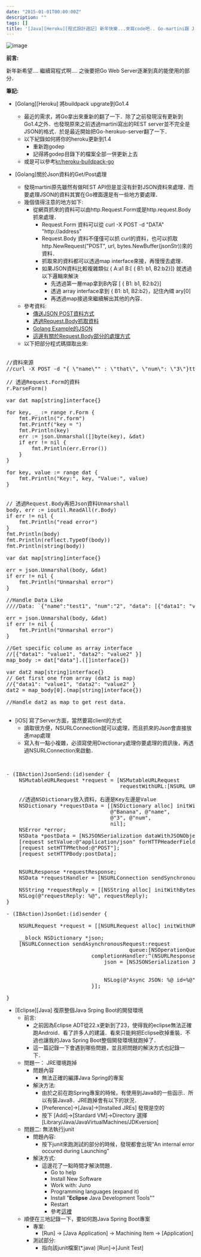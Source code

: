 ```yaml
---
date: "2015-01-01T00:00:00Z"
description: ""
tags: []
title: '[Java][Heroku][程式設計週記] 新年快樂...來寫code吧.. Go-martini跟 Java Srping Boot'
---
```


![image](http://golang.org/doc/gopher/project.png)

**前言:**

新年新希望.... 繼續寫程式啊....  之後要把Go Web Server逐漸到真的能使用的部分．

**筆記:**

- [Golang][Heroku]  將buildpack upgrate到Go1.4
    - 最近的需求，將Go拿出來重新的翻了一下．除了之前發現沒有更新到Go1.4之外．也發現原來之前透過martini寫出的REST server並不完全是JSON的格式．於是最近開始把Go-herokuo-server翻了一下．
    - 以下紀錄如何將你的heroku更新到1.4
        - 重新跑godep
        - 記得將godep目錄下的檔案全部一併更新上去
    - 或是可以參考[kr/heroku-buildpack-go](https://github.com/kr/heroku-buildpack-go)         

- [Golang]關於Json資料的Get/Post處理
    - 發現martini原先雖然有做REST API但是並沒有針對JSON資料來處理．而要處理JSON的資料其實在Go裡面還是有一些地方要處理．
    - 幾個值得注意的地方如下:
        - 從網頁抓來的資料可以由http.Request.Form或是http.request.Body抓來處理．
            - Request.Form 資料可以從 curl -X POST -d "DATA" "http://address"
            - Request.Body 資料不僅僅可以抓 curl的資料，也可以抓取http.NewRequest("POST", url, bytes.NewBuffer(jsonStr))來的資料．
            - 抓取來的資料都可以透過map interface來接，再慢慢去處理．
            - 如果JSON資料比較複雜類似 { A:a1 B:[ { B1: b1, B2:b2}]} 就透過以下邏輯來解決
                - 先透過第一層map拿到B內容 [ { B1: b1, B2:b2}]
                - 透過 array interface拿到 { B1: b1, B2:b2}，記住內縙 ary[0]
                - 再透過map接過來繼續解出其他的內容．              
    - 參考資料:
        - [傳送JSON POST資料方式](http://stackoverflow.com/questions/24455147/go-lang-how-send-json-string-in-post-request)
        - [透過Request.Body抓取資料](http://stackoverflow.com/questions/15672556/handling-json-post-request-in-go)
        - [Golang Example的JSON](https://gobyexample.com/json)     
        - [這邊有關於Request.Body部分的處理方式](http://shahalpk.name/post/71325851907/handling-json-post-request-data-in-golang)
    - 以下把部分程式碼擷取出來:
    
<pre class="prettyprint">  
//資料來源
//curl -X POST -d "{ \"name\"" : \"that\", \"num\": \"3\"}ttp://localhost:5000/fruits"

// 透過Request.Form的資料
r.ParseForm()

var dat map[string]interface{}

for key, _ := range r.Form {
	fmt.Println("r.form")
	fmt.Printf("key = ")
	fmt.Println(key)
	err := json.Unmarshal([]byte(key), &dat)
	if err != nil {
		fmt.Println(err.Error())
	}
}

for key, value := range dat {
	fmt.Println("Key:", key, "Value:", value)
}


// 透過Request.Body再把Json資料Unmarshall
body, err := ioutil.ReadAll(r.Body)
if err != nil {
	fmt.Println("read error")
}
fmt.Println(body)
fmt.Println(reflect.TypeOf(body))
fmt.Println(string(body))

var dat map[string]interface{}

err = json.Unmarshal(body, &dat)
if err != nil {
	fmt.Println("Unmarshal error")
}

//Handle Data Like
////Data: `{"name":"test1", "num":"2", "data": [{"data1": "value1", "data2": "value2" }] }`

err = json.Unmarshal(body, &dat)
if err != nil {
	fmt.Println("Unmarshal error")
}

//Get specific colume as array interface
//[{"data1": "value1", "data2": "value2" }]
map_body := dat["data"].([]interface{})

var dat2 map[string]interface{}
// Get first one from array (dat2 is map)
//{"data1": "value1", "data2": "value2" }
dat2 = map_body[0].(map[string]interface{})

//Handle dat2 as map to get rest data.
	
</pre>        


- [iOS] 寫了Server方面，當然要寫client的方式
    - 讀取很方便，NSURLConnection就可以處理，而且抓來的Json會直接放進map處理
    - 寫入有一點小複雜，必須寫使用Diectionary處理你要處理的資訊後，再透過NSURLConnection來啟動．

<pre class="prettyprint">  

- (IBAction)JsonSend:(id)sender {
    NSMutableURLRequest *request = [NSMutableURLRequest
                                    requestWithURL:[NSURL URLWithString:@"http://127.0.0.1:5000/fruits2"]];
    
    //透過NSDictionary放入資料，右邊是Key左邊是Value
    NSDictionary *requestData = [[NSDictionary alloc] initWithObjectsAndKeys:
                                 @"Banana", @"name",
                                 @"3", @"num",
                                 nil];
    NSError *error;
    NSData *postData = [NSJSONSerialization dataWithJSONObject:requestData options:0 error:&error];
    [request setValue:@"application/json" forHTTPHeaderField:@"Content-Type"];
    [request setHTTPMethod:@"POST"];
    [request setHTTPBody:postData];
    
    
    NSURLResponse *requestResponse;
    NSData *requestHandler = [NSURLConnection sendSynchronousRequest:request returningResponse:&requestResponse error:nil];
    
    NSString *requestReply = [[NSString alloc] initWithBytes:[requestHandler bytes] length:[requestHandler length] encoding:NSASCIIStringEncoding];
    NSLog(@"requestReply: %@", requestReply);
}

- (IBAction)JsonGet:(id)sender {

    NSURLRequest *request = [[NSURLRequest alloc] initWithURL:[NSURL URLWithString:@"http://127.0.0.1:5000/fruits/1"]];
    
    __block NSDictionary *json;
    [NSURLConnection sendAsynchronousRequest:request
                                       queue:[NSOperationQueue mainQueue]
                           completionHandler:^(NSURLResponse *response, NSData *data, NSError *connectionError) {
                               json = [NSJSONSerialization JSONObjectWithData:data
                                                                      options:0
                                                                        error:nil];
                               NSLog(@"Async JSON: %@ id=%@", json, json[@"id"]);
                           }];

}
</pre>
     
- [Eclipse][Java] 復原整個Java Srping Boot的開發環境
    - 前言:
        - 之前因為Eclipse ADT從22.x更新到了23，使得我的eclipse無法正確跑Android．看了許多人的建議．看來只能夠把Eclipse砍掉重裝．不過也讓我的Java Spring Boot整個開發環境就跑掉了．
        - 這一篇記錄一下會遇到哪些問題，並且把問題的解決方式也記錄一下．
    - 問題一： JRE環境跑掉  
        - 問題內容
            - 無法正確的編譯Java Spring的專案
        - 解決方法:
            - 由於之前在跑Spring專案的時候，有使用到Java8的一些函示．所以有裝Java8．JRE跑掉會有以下的狀況．
            - [Preference]->[Java]->[Installed JREs]  發現是空的
            - 按下 [Add]->[Stardard VM]->Directory 選擇 [Library/Java/JavaVirtualMachines/JDKversion]
    - 問題二: 無法執行junit
        - 問題內容:
            - 按下junit來跑測試的部分的時候，發現都會出現“An internal error occured during Launching”
        - 解決方式:
            - 這邊花了一點時間才解決問題． 
                - Go to help
                - Install New Software
                - Work with: Juno
                - Programming languages (expand it)
                - Install "**Eclipse** Java Development Tools""
                - Restart
                - 參考[這裡](http://stackoverflow.com/questions/1250505/junit4-eclipse-an-internal-error-occured-during-launching)                        
    - 順便在三地記錄一下，要如何跑Java Spring Boot專案
        - 專案:
            - [Run] -> [Java Application] -> Machining Item -> [Application]
        - 測試部分:
            - 指向該junit檔案(*.java) [Run]->[Junit Test]
            
                                                     
